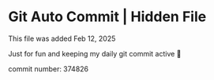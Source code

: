 # Git Auto Commit | Hidden File

This file was added Feb 12, 2025

Just for fun and keeping my daily git commit active 🤪

commit number: 374826

